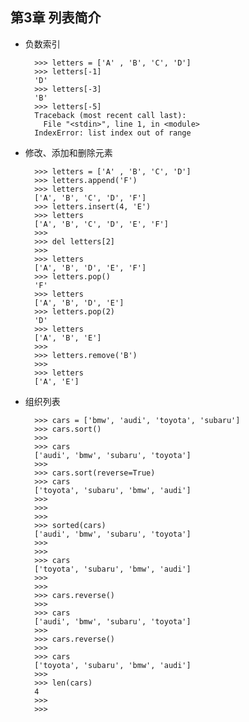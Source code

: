 ## 第3章 列表简介
- 负数索引

        >>> letters = ['A' , 'B', 'C', 'D']
        >>> letters[-1]
        'D'
        >>> letters[-3]
        'B'
        >>> letters[-5]
        Traceback (most recent call last):
          File "<stdin>", line 1, in <module>
        IndexError: list index out of range

- 修改、添加和删除元素

        >>> letters = ['A' , 'B', 'C', 'D']
        >>> letters.append('F')
        >>> letters
        ['A', 'B', 'C', 'D', 'F']
        >>> letters.insert(4, 'E')
        >>> letters
        ['A', 'B', 'C', 'D', 'E', 'F']
        >>>
        >>> del letters[2]
        >>>
        >>> letters
        ['A', 'B', 'D', 'E', 'F']
        >>> letters.pop()
        'F'
        >>> letters
        ['A', 'B', 'D', 'E']
        >>> letters.pop(2)
        'D'
        >>> letters
        ['A', 'B', 'E']
        >>>
        >>> letters.remove('B')
        >>>
        >>> letters
        ['A', 'E']

- 组织列表

        >>> cars = ['bmw', 'audi', 'toyota', 'subaru']
        >>> cars.sort()
        >>>
        >>> cars
        ['audi', 'bmw', 'subaru', 'toyota']
        >>>
        >>> cars.sort(reverse=True)
        >>> cars
        ['toyota', 'subaru', 'bmw', 'audi']
        >>>
        >>>
        >>>
        >>> sorted(cars)
        ['audi', 'bmw', 'subaru', 'toyota']
        >>>
        >>>
        >>> cars
        ['toyota', 'subaru', 'bmw', 'audi']
        >>>
        >>>
        >>> cars.reverse()
        >>>
        >>> cars
        ['audi', 'bmw', 'subaru', 'toyota']
        >>>
        >>> cars.reverse()
        >>>
        >>> cars
        ['toyota', 'subaru', 'bmw', 'audi']
        >>>
        >>> len(cars)
        4
        >>>
        >>>